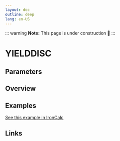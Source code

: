 ```yaml
---
layout: doc
outline: deep
lang: en-US
---
```


::: warning
**Note:** This page is under construction 🚧
:::

# YIELDDISC

## Parameters

## Overview

## Examples

[See this example in IronCalc](https://app.ironcalc.com/?filename=yielddisc)

## Links